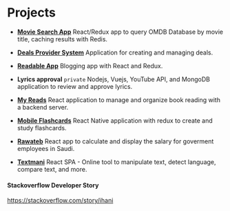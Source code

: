 # Projects

* **[Movie Search App](https://github.com/iHani/movie-search-app)**
  React/Redux app to query OMDB Database by movie title, caching results with Redis.

* **[Deals Provider System](https://github.com/iHani/my-deals)**
  Application for creating and managing deals.

* **[Readable App](https://github.com/iHani/readable-app)**
   Blogging app with React and Redux.

* **Lyrics approval** ```private```
  Nodejs, Vuejs, YouTube API, and MongoDB application to review and approve lyrics.

* **[My Reads](https://github.com/iHani/my-reads-app)**
  React application to manage and organize book reading with a backend server.

* **[Mobile Flashcards](https://github.com/iHani/mobile-flashcards)**
  React Native application with redux to create and study flashcards.
  
* **[Rawateb](https://github.com/iHani/rawateb)**
  React app to calculate and display the salary for goverment employees in Saudi.
  
* **[Textmani](https://github.com/ihani/textmani-react)**
  React SPA - Online tool to manipulate text, detect language, compare text, and more.

#### Stackoverflow Developer Story
  https://stackoverflow.com/story/ihani
